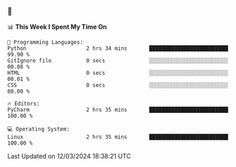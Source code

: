### 👋

<!--START_SECTION:waka-->
📊 **This Week I Spent My Time On** 

```text
💬 Programming Languages: 
Python                   2 hrs 34 mins       █████████████████████████   99.90 % 
GitIgnore file           0 secs              ░░░░░░░░░░░░░░░░░░░░░░░░░   00.08 % 
HTML                     0 secs              ░░░░░░░░░░░░░░░░░░░░░░░░░   00.01 % 
CSS                      0 secs              ░░░░░░░░░░░░░░░░░░░░░░░░░   00.00 % 

🔥 Editors: 
PyCharm                  2 hrs 35 mins       █████████████████████████   100.00 % 

💻 Operating System: 
Linux                    2 hrs 35 mins       █████████████████████████   100.00 % 
```


 Last Updated on 12/03/2024 18:38:21 UTC
<!--END_SECTION:waka-->
